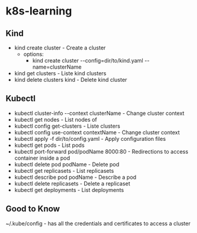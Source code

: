 # k8s-learning
## Kind

- kind create cluster - Create a cluster
  - options:
     - kind create cluster --config=dir/to/kind.yaml --name=clusterName
- kind get clusters - Liste kind clusters
- kind delete clusters kind - Delete kind cluster

## Kubectl

- kubectl cluster-info --context clusterName - Change cluster context
- kubectl get nodes - List nodes of
- kubectl config get-clusters - Liste clusters
- kubectl config use-context contextName - Change cluster context
- kubectl apply -f dir/to/config.yaml - Apply configuration files
- kubectl get pods - List pods
- kubectl port-forward pod/podName 8000:80 - Redirections to access container inside a pod
- kubectl delete pod podName - Delete pod
- kubectl get replicasets - List replicasets
- kubectl describe pod podName - Describe a pod
- kubectl delete replicasets - Delete a replicaset
- kubectl get deployments - List deployments

## Good to Know
~/.kube/config - has all the credentials and certificates to access a cluster